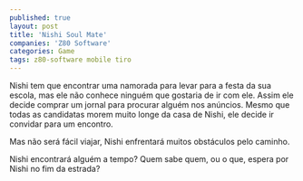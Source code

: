 ```yaml
---
published: true
layout: post
title: 'Nishi Soul Mate'
companies: 'Z80 Software'
categories: Game
tags: z80-software mobile tiro
---
```

Nishi tem que encontrar uma namorada para levar para a festa da sua escola, mas ele não conhece ninguém que gostaria de ir com ele. Assim ele decide comprar um jornal para procurar alguém nos anúncios. Mesmo que todas as candidatas morem muito longe da casa de Nishi, ele decide ir convidar para um encontro.



Mas não será fácil viajar, Nishi enfrentará muitos obstáculos pelo caminho.

Nishi encontrará alguém a tempo? Quem sabe quem, ou o que, espera por Nishi no fim da estrada?